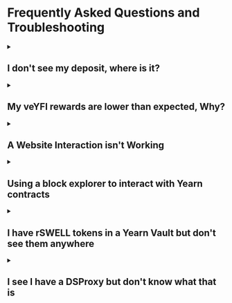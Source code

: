 # Frequently Asked Questions and Troubleshooting

<details className="customFaqDetails">

  <summary>

## I don't see my deposit, where is it?
  
  </summary>

If you deposited into a Yearn Vault and then click the "withdraw" tab and don't see your tokens, don't worry, they are probably staked!

The default "deposit" action in yVaults with a gauge or other extra rewards is to deposit your tokens in the yVault and stake the yVault token for extra rewards. To see your yVault tokens, click on the "veYFI BOOST" tab (it may be named something else like "staking BOOST") next to the withdraw tab. You should be able to un-stake your vault tokens there and then withdraw.

![Withdraw modal](/img/guides/FAQ/unstake.png)

### Update your default deposit settings

If you want to change the default deposit behavior to only deposit and not also stake the vault tokens, you can change that setting by clicking on the gear icon to the right of the tabs and unchecking "stake automatically" at the bottom of the menu that opens up.

![deposit setting](/img/guides/FAQ/deposit-setting.png)

</details>

<details className="customFaqDetails">

  <summary>

## My veYFI rewards are lower than expected, Why?
  
  </summary>

veYFI rewards are variable depending on how much veYFI your wallet holds. If you don't have veYFI, you will only get 10% of the maximum reward amount shown. In the image below, note the range of rewards APY. Without any veYFI, a deposit will earn a 1.16% boost, paid in dYFI.

![apy-range](/img/guides/FAQ/boostAPY.png)

If you don't have veYFI, you can deposit and stake your tokens using liquid lockers. By doing this you use the liquid locker's veYFI to boost your deposit.

Read more about veYFI, boosts, dYFI and liquid lockers on the [veYFI page](/contributing/governance/veYFI-intro)

And remember, you have to consider transaction costs when using Yearn. If using Ethereum mainnet, prices for transactions vary from a few dollars to tens or hundreds of dollars, depending on chain congestion (Yearn has no control over this). If you are depositing lower amounts (\<$500-1000), you may want to consider using Yearn on an L2 so fees don't negate your interest earned.

</details>

<details className="customFaqDetails">

  <summary>

## A Website Interaction isn't Working
  
  </summary>

If an interaction on the website isn't working or your transaction doesn't go through on the Yearn UI (stuck with a spinning loading circle), there are a few things you can do:

- Perform a hard refresh on the web page: `ctrl+shift+R` on Windows, `cmd+shift+R` on Mac.
- Try using a different browser or wallet provider.
- If on mobile, try using the desktop version, and vice versa
- Change your wallet RPC for the network you are transacting on. This is the data endpoint that your wallet talks to to pull blockchain data.
  - Here website with lists of different chain RPCs: https://chainlist.org/
  - If you connect your wallet to the chainlist site then you can add new RPCs to your wallet directly from there.
- If none of the above work, you can interact with Yearn smart contracts via a block explorer. See the next entry for more information on how to do that.

</details>

<details className="customFaqDetails">

  <summary>

## Using a block explorer to interact with Yearn contracts
  
  </summary>

:::warning

Using a block explorer is advanced and if you have not used one before, we only recommend it to withdraw from a vault that you cannot access from the yearn.fi website, or in an emergency. Yearn, and its website, are in active developement, so issues with the website should be fixed quickly upon reporting them. For many issues it is better to wait for a website fix.

If you need help, come by the discord and [open a support ticket](https://discord.gg/q8fYnmnV).

:::

All of the smart contracts that you will interact with from Yearn's website live on Ethereum or one of its layer-2 networks. We have worked to make the experience of interacting with the contracts as easy as possible via the website, but sometimes something goes wrong and the website may not work. If that happens, you can interact with the underlying contracts directly with a block explorer like [Etherscan](https://etherscan.io/).

Each network has its own block explorer, and many have more than one. The most popular is Etherscan and most networks have a version of it for their users to use.

| Network Name | Etherscan URL |
|--------------|---------------|
| Ethereum Mainnet | https://etherscan.io/ |
| Polygon | https://polygonscan.com |
| Optimism | https://optimistic.etherscan.io |
| Base | https://basescan.org |
| Arbitrum | https://arbiscan.io/ |
| GnosisChain | https://gnosisscan.io/ |
| Fantom | https://ftmscan.com |

All of these sites should look and feel and work the same way.

### Finding the right Smart Contract

<br></br>

You can find the address of the smart contract that you want to interact with from the Yearn website. It is a 42-digit alphanumeric string. If you navigate to a vault page, the address is listed directly below the name. Click on the address to copy it to the clipboard.

![find address](/img/guides/FAQ/findSCAddress.png)

:::warning

You should confirm that your vault tokens are not staked. On the yearn website, make sure that they show up when trying to withdraw. If not they could be staked in a rewards contract. You can also withdraw from staking contracts on etherscan, but that is outside the scope of this article. So if this applies to you, come to the discord and [open a ticket]((https://discord.gg/q8fYnmnV)) and someone will be able to walk you through the process.

:::

Once you have it copied, go to etherscan.io (or its equivalent for other chains) and paste it into the search bar. Then hit enter and it will bring up a page with information about the contract.

### Interacting with the Contract

<br></br>

![paste address](/img/guides/FAQ/pasteAddress.png)

On the landing page, you can see recent transactions that have interacted with the contract.

To interact with the contract, you will need to click on the `Contract` button.

![contract button](/img/guides/FAQ/contractButton.png)

Once you click on the `Contract` button you will see 3 new tabs: `Code`, `Read Contract (as Proxy)`, and `Write Contract (as Proxy)`.

- The `Code` tab will show you the source code for the smart contract
- The `Read` tab allows you to query values on the contract like the contract name, user balances, etc.
- The `Write` tab allows you to perform transactions using the contract, like depositing and withdrawing.

![contract options](/img/guides/FAQ/contractOptions.png)

To confirm you are looking at the correct contract, click the `Read` tab and find the `name` function in the list and click on it. It should show the vault name (i.e. yvUSDC-1 yVault)

![contract name](/img/guides/FAQ/contractName.png)

### Withdrawing from a vault using Etherscan

<br></br>

1. Click on the `Read Contract as Proxy` button.

2. Click on the 🔴`Connect to Web3` button and connect the wallet you used to deposit.

![connect to web3](/img/guides/FAQ/connectToWeb3.png)

3. There are different steps depending on what version vault you are using, so lets check the version.

    - Find the apiVersion field and click on it.
    - If the number starts with 0 (i.e. 0.4.6) then it is a V2 vault.
    - If the number starts with 3 (i.e. 3.0.4) then it is a V3 vault.
    ![apiVersion](/img/guides/FAQ/apiVersion.png)

Once you know the vault type, go on to the next step.

If a V2 Vault:

1. Click on `Write Contract as Proxy`
2. Find the first `withdraw` function. This one should only have a button that says "Write" with no additional fields.
3. Click `Write` and submit the transaction in your wallet.
![withdraw](/img/guides/FAQ/withdrawV2.png)

Once the transaction is approved you will be fully withdrawn from the Vault.

If a V3 Vault:

1. Withdrawing from V3 vaults requires 3 arguments to withdraw: The amount, the owner, and the recipient.
2. Both the owner and the recipient will be your wallet address.
3. To get the amount, you need get your total balance by clicking on `balanceOf` and then entering your wallet address in the address field. Click query and you should get a long number that is your balance. Copy this balance to use in later steps.
  ![balanceOf](/img/guides/FAQ/balanceOf.png)
4. Click on `Write Contract as Proxy`
5. find the first `redeem` function. It will have 3 fields for arguments. Enter the copied `balanceOf` value into the `shares` field, and your wallet address into both the `receiver` and `owner` fields.
6. Click `Write` and submit the transaction in your wallet.
  ![withdraw](/img/guides/FAQ/withdrawV2.png)

Once the transaction is approved you will be fully withdrawn from the Vault.

</details>

<details className="customFaqDetails">

  <summary>

## I have rSWELL tokens in a Yearn Vault but don't see them anywhere
  
  </summary>

If you are looking at a wallet or portfolio tracker like Debank, Zerion, or Zapper and it shows you have Swell tokens in a V3 yearn Vault, you need to go to the Swell website to withdraw them: https://app.swellnetwork.io/stake/rswell

The rSWELL vault was built on Yearn V3 contracts but was not deployed by yearn, so we don't show it on our website, but they will!

</details>

<details className="customFaqDetails">

  <summary>

## I see I have a DSProxy but don't know what that is
  
  </summary>

A DSProxy is a "smart account" similar to a gnosis safe that was used by projects like DefiSaver, instaDapp, Balancer, and others. You most likely have a wallet that controls it.

You may be able to access and operate your DSProxy using the [defisaver](https://app.defisaver.com/) website.

</details>

